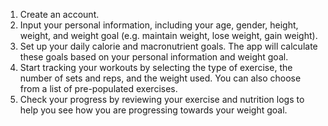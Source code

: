 1. Create an account.
2. Input your personal information, including your age, gender, height, weight, and weight goal (e.g. maintain weight, lose weight, gain weight).
3. Set up your daily calorie and macronutrient goals. The app will calculate these goals based on your personal information and weight goal.
4. Start tracking your workouts by selecting the type of exercise, the number of sets and reps, and the weight used. You can also choose from a list of pre-populated exercises.
5. Check your progress by reviewing your exercise and nutrition logs to help you see how you are progressing towards your weight goal.
